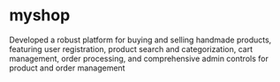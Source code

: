 # myshop

Developed a robust platform for buying and selling handmade products, featuring user registration, product search and categorization, cart management, order processing, and comprehensive admin controls for product and order management

